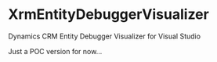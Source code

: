 # XrmEntityDebuggerVisualizer
Dynamics CRM Entity Debugger Visualizer for Visual Studio

Just a POC version for now...
